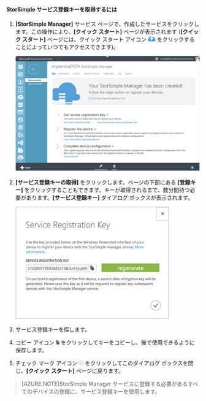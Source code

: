 
#### StorSimple サービス登録キーを取得するには

1. **[StorSimple Manager]** サービス ページで、作成したサービスをクリックします。この操作により、**[クイック スタート]** ページが表示されます (**[クイック スタート]** ページには、クイック スタート アイコン ![StorSimple のクイック スタート アイコン](./media/storsimple-get-service-registration-key-gov/HCS_QuickStartIcon-include.png) をクリックすることによっていつでもアクセスできます)。

     ![StorSimple のクイック スタート ページ](./media/storsimple-get-service-registration-key-gov/HCS_ServiceQuickStart-gov-include.png)

2. **[サービス登録キーの取得]** をクリックします。ページの下部にある **[登録キー]** をクリックすることもできます。キーが取得されるまで、数分間待つ必要があります。**[サービス登録キー]** ダイアログ ボックスが表示されます。

     ![[サービス登録キー] ダイアログ ボックス](./media/storsimple-get-service-registration-key-gov/HCS_ServiceRegistrationKey-gov-include.png)

3. サービス登録キーを探します。

4. コピー アイコン ![StorSimple のコピー アイコン](./media/storsimple-get-service-registration-key-gov/HCS_CopyIcon-include.png) をクリックしてキーをコピーし、後で使用できるように保存します。

5. チェック マーク アイコン ![StorSimple のチェック マーク アイコン](./media/storsimple-get-service-registration-key-gov/HCS_CheckIcon-include.png) をクリックしてこのダイアログ ボックスを閉じ、**[クイック スタート]** ページに戻ります。

> [AZURE.NOTE]StorSimple Manager サービスに登録する必要があるすべてのデバイスの登録に、サービス登録キーを使用します。

 

<!---HONumber=August15_HO8-->